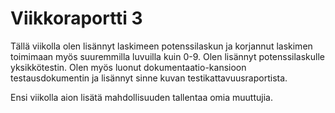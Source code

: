# Viikkoraportti 3

Tällä viikolla olen lisännyt laskimeen potenssilaskun ja korjannut laskimen toimimaan myös suuremmilla luvuilla kuin 0-9. 
Olen lisännyt potenssilaskulle yksikkötestin. Olen myös luonut dokumentaatio-kansioon testausdokumentin ja lisännyt sinne kuvan testikattavuusraportista.

Ensi viikolla aion lisätä mahdollisuuden tallentaa omia muuttujia.
